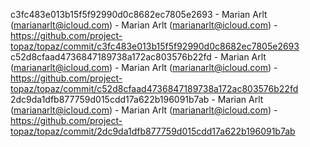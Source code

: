 c3fc483e013b15f5f92990d0c8682ec7805e2693 - Marian Arlt (marianarlt@icloud.com) - Marian Arlt (marianarlt@icloud.com) - https://github.com/project-topaz/topaz/commit/c3fc483e013b15f5f92990d0c8682ec7805e2693
c52d8cfaad4736847189738a172ac803576b22fd - Marian Arlt (marianarlt@icloud.com) - Marian Arlt (marianarlt@icloud.com) - https://github.com/project-topaz/topaz/commit/c52d8cfaad4736847189738a172ac803576b22fd
2dc9da1dfb877759d015cdd17a622b196091b7ab - Marian Arlt (marianarlt@icloud.com) - Marian Arlt (marianarlt@icloud.com) - https://github.com/project-topaz/topaz/commit/2dc9da1dfb877759d015cdd17a622b196091b7ab

